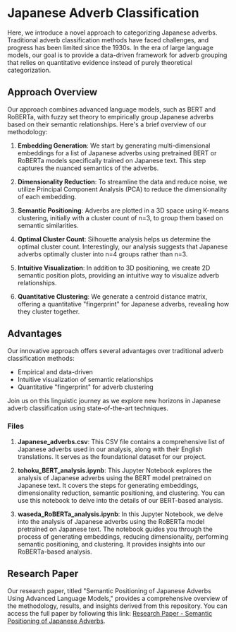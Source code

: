 # Japanese Adverb Classification

Here, we introduce a novel approach to categorizing Japanese adverbs. Traditional adverb classification methods have faced challenges, and progress has been limited since the 1930s. In the era of large language models, our goal is to provide a data-driven framework for adverb grouping that relies on quantitative evidence instead of purely theoretical categorization.

## Approach Overview

Our approach combines advanced language models, such as BERT and RoBERTa, with fuzzy set theory to empirically group Japanese adverbs based on their semantic relationships. Here's a brief overview of our methodology:

1. **Embedding Generation**: We start by generating multi-dimensional embeddings for a list of Japanese adverbs using pretrained BERT or RoBERTa models specifically trained on Japanese text. This step captures the nuanced semantics of the adverbs.

2. **Dimensionality Reduction**: To streamline the data and reduce noise, we utilize Principal Component Analysis (PCA) to reduce the dimensionality of each embedding.

3. **Semantic Positioning**: Adverbs are plotted in a 3D space using K-means clustering, initially with a cluster count of n=3, to group them based on semantic similarities.

4. **Optimal Cluster Count**: Silhouette analysis helps us determine the optimal cluster count. Interestingly, our analysis suggests that Japanese adverbs optimally cluster into n=4 groups rather than n=3.

5. **Intuitive Visualization**: In addition to 3D positioning, we create 2D semantic position plots, providing an intuitive way to visualize adverb relationships.

6. **Quantitative Clustering**: We generate a centroid distance matrix, offering a quantitative "fingerprint" for Japanese adverbs, revealing how they cluster together.

## Advantages

Our innovative approach offers several advantages over traditional adverb classification methods:

- Empirical and data-driven
- Intuitive visualization of semantic relationships
- Quantitative "fingerprint" for adverb clustering

Join us on this linguistic journey as we explore new horizons in Japanese adverb classification using state-of-the-art techniques.

### Files

1. **Japanese_adverbs.csv**: This CSV file contains a comprehensive list of Japanese adverbs used in our analysis, along with their English translations. It serves as the foundational dataset for our project.

2. **tohoku_BERT_analysis.ipynb**: This Jupyter Notebook explores the analysis of Japanese adverbs using the BERT model pretrained on Japanese text. It covers the steps for generating embeddings, dimensionality reduction, semantic positioning, and clustering. You can use this notebook to delve into the details of our BERT-based analysis.

3. **waseda_RoBERTa_analysis.ipynb**: In this Jupyter Notebook, we delve into the analysis of Japanese adverbs using the RoBERTa model pretrained on Japanese text. The notebook guides you through the process of generating embeddings, reducing dimensionality, performing semantic positioning, and clustering. It provides insights into our RoBERTa-based analysis.


## Research Paper

Our research paper, titled "Semantic Positioning of Japanese Adverbs Using Advanced Language Models," provides a comprehensive overview of the methodology, results, and insights derived from this repository. You can access the full paper by following this link: [Research Paper - Semantic Positioning of Japanese Adverbs](https://example.com/your-research-paper-link).
